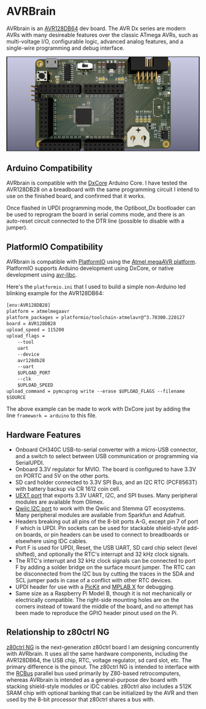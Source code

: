 # AVRBrain

AVRbrain is an [AVR128DB64](https://www.microchip.com/en-us/product/avr128db64) dev board.  The AVR Dx series are modern AVRs with many desireable features over the classic ATmega AVRs, such as multi-voltage I/O, configurable logic, advanced analog features, and a single-wire programming and debug interface.

![3D Render](avrbrain-front.png)

## Arduino Compatibility

AVRbrain is compatible with the [DxCore](https://github.com/SpenceKonde/DxCore) Arduino Core. I have tested the AVR128DB28 on a breadboard with the same programming circuit I intend to use on the finished board, and confirmed that it works.

Once flashed in UPDI programming mode, the Optiboot_Dx bootloader can be used to reprogram the board in serial comms mode, and there is an auto-reset circuit connected to the DTR line (possible to disable with a jumper).

## PlatformIO Compatibility

AVRbrain is compatible with [PlatformIO](https://platformio.org/) using the [Atmel megaAVR platform](https://docs.platformio.org/en/latest/platforms/atmelmegaavr.html).  PlatformIO supports Arduino development using DxCore, or native development using [avr-libc](https://www.nongnu.org/avr-libc/).  

Here's the `platformio.ini` that I used to build a simple non-Arduino led blinking example for the AVR128DB64:
```
[env:AVR128DB28]
platform = atmelmegaavr
platform_packages = platformio/toolchain-atmelavr@^3.70300.220127
board = AVR128DB28
upload_speed = 115200
upload_flags = 
    --tool
    uart
    --device
    avr128db28
    --uart
    $UPLOAD_PORT
    --clk
    $UPLOAD_SPEED
upload_command = pymcuprog write --erase $UPLOAD_FLAGS --filename $SOURCE
```

The above example can be made to work with DxCore just by adding the line `framework = arduino` to this file.

## Hardware Features
- Onboard CH340C USB-to-serial converter with a micro-USB connector, and a switch to select between USB communication or programming via SerialUPDI.  
- Onboard 3.3V regulator for MVIO. The board is configured to have 3.3V on PORTC and 5V on the other ports.
- SD card holder connected to 3.3V SPI Bus, and an I2C RTC (PCF8563T) with battery backup via CR 1612 coin cell.
- [UEXT port](https://www.olimex.com/Products/Modules/) that exports 3.3V UART, I2C, and SPI buses.  Many peripheral modules are available from Olimex.
- [Qwiic I2C port](https://www.sparkfun.com/qwiic) to work with the Qwiic and Stemma QT ecosystems. Many peripheral modules are available from Sparkfun and Adafruit.
- Headers breaking out all pins of the 8-bit ports A-G, except pin 7 of port F which is UPDI. Pin sockets can be used for stackable shield-style add-on boards, or pin headers can be used to connect to breadboards or elsewhere using IDC cables.
- Port F is used for UPDI, Reset, the USB UART, SD card chip select (level shifted), and optionally the RTC's interrupt and 32 kHz clock signals.
- The RTC's interrupt and 32 kHz clock signals can be connected to port F by adding a solder bridge on the surface mount jumper. The RTC can be disconnected from the I2C bus by cutting the traces in the SDA and SCL jumper pads in case of a conflict with other RTC devices.
- UPDI header for use with a [PicKit](https://www.microchip.com/en-us/development-tool/pg164150) and [MPLAB X](https://www.microchip.com/en-us/tools-resources/develop/mplab-x-ide) for debugging.
- Same size as a Raspberry Pi Model B, though it is not mechanically or electrically compatible. The right-side mounting holes are on the corners instead of toward the middle of the board, and no attempt has been made to reproduce the GPIO header pinout used on the Pi.

## Relationship to z80ctrl NG

[z80ctrl NG](https://github.com/jblang/z80ctrl/tree/master/hardware/nextgen) is the next-generation z80ctrl board I am designing concurrently with AVRbrain.  It uses all the same hardware components, including the AVR128DB64, the USB chip, RTC, voltage regulator, sd card slot, etc.  The primary difference is the pinout. The z80ctrl NG is intended to interface with the [RCBus](https://smallcomputercentral.com/rcbus/) parallel bus used primarily by Z80-based retrocomputers, whereas AVRbrain is intended as a general-purpose dev board with stacking shield-style modules or IDC cables.  z80ctrl also includes a 512K SRAM chip with optional banking that can be initialized by the AVR and then used by the 8-bit processor that z80ctrl shares a bus with.
